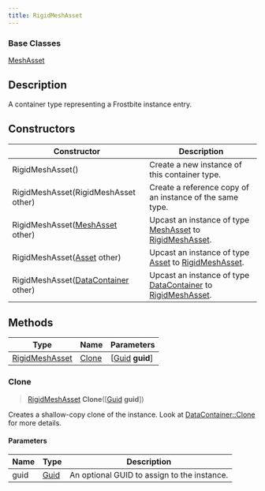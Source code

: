```yaml
---
title: RigidMeshAsset
---
```

### Base Classes

[MeshAsset](/vext/ref/fb/meshasset/)

## Description

A container type representing a Frostbite instance entry.

## Constructors

| Constructor                                                               | Description                                                                                                         |
| ------------------------------------------------------------------------- | ------------------------------------------------------------------------------------------------------------------- |
| RigidMeshAsset()                                                          | Create a new instance of this container type.                                                                       |
| RigidMeshAsset(RigidMeshAsset other)                                      | Create a reference copy of an instance of the same type.                                                            |
| RigidMeshAsset([MeshAsset](/vext/ref/fb/meshasset/) other)                              | Upcast an instance of type [MeshAsset](/vext/ref/fb/meshasset/) to [RigidMeshAsset](/vext/ref/fb/rigidmeshasset/).                              |
| RigidMeshAsset([Asset](/vext/ref/fb/asset/) other)                                      | Upcast an instance of type [Asset](/vext/ref/fb/asset/) to [RigidMeshAsset](/vext/ref/fb/rigidmeshasset/).                                      |
| RigidMeshAsset([DataContainer](/vext/ref/shared/class/datacontainer) other) | Upcast an instance of type [DataContainer](/vext/ref/shared/class/datacontainer) to [RigidMeshAsset](/vext/ref/fb/rigidmeshasset/). |

## Methods

| Type                             | Name            | Parameters                                     |
| -------------------------------- | --------------- | ---------------------------------------------- |
| [RigidMeshAsset](/vext/ref/fb/rigidmeshasset/) | [Clone](#clone) | \[[Guid](/vext/ref/shared/class/guid) **guid**\] |

### Clone

> [RigidMeshAsset](/vext/ref/fb/rigidmeshasset/) **Clone**(\[[Guid](/vext/ref/shared/class/guid) **guid**\])

Creates a shallow-copy clone of the instance. Look at [DataContainer::Clone](/vext/ref/shared/class/datacontainer#clone) for more details.

#### Parameters

| Name | Type         | Description                                 |
| ---- | ------------ | ------------------------------------------- |
| guid | [Guid](/vext/ref/shared/class/guid/) | An optional GUID to assign to the instance. |
